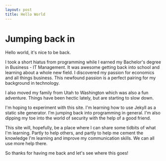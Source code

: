 ```yaml
---
layout: post
title: Hello World
---
```


# Jumping back in

Hello world, it's nice to be back.

I took a short hiatus from programming while I earned my Bachelor's degree in Business - IT Management. It was awesome getting back into school and learning about a whole new field. I discovered my passion for economics and all things business. This newfound passion is a perfect pairing for my background in technology.

I also moved my family from Utah to Washington which was also a fun adventure. Things have been hectic lately, but are starting to slow down. 

I'm hoping to experiment with this site. I'm learning how to use Jekyll as a static site generator. I'm jumping back into programming in general. I'm also dipping my toe into the world of security with the help of a good friend.

This site will, hopefully, be a place where I can share some tidbits of what I'm learning. Partly to help others, and partly to help me cement the knowledge I'm learning and improve my communication skills. We can all use more help there.

So thanks for having me back and let's see where this goes!
